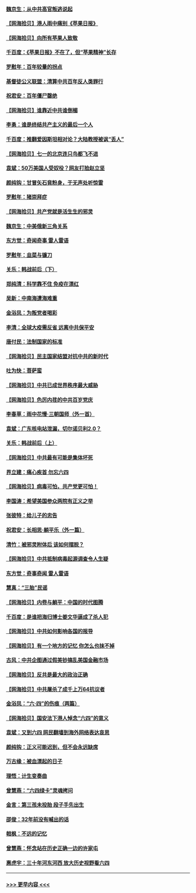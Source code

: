 #### [魏京生：从中共高官叛逃说起](../pages/nsc993/n13048997.md?t=06270052) 
#### [【网海拾贝】港人雨中痛别《苹果日报》](../pages/nsc993/n13048941.md?t=06270052) 
#### [【网海拾贝】向所有苹果人致敬](../pages/nsc993/n13046795.md?t=06270052) 
#### [千百度：《苹果日报》不在了，但“苹果精神”长存](../pages/nsc993/n13046703.md?t=06270052) 
#### [罗慰年：百年较量的拐点](../pages/nsc993/n13046542.md?t=06270052) 
#### [基督徒公义联盟：清算中共百年反人类罪行](../pages/nsc993/n13046499.md?t=06270052) 
#### [祝君安：百年僵尸罄绝](../pages/nsc993/n13045595.md?t=06270052) 
#### [【网海拾贝】谁靠近中共谁倒楣](../pages/nsc993/n13044667.md?t=06270052) 
#### [李勇：谁是终结共产主义的最后一个人](../pages/nsc993/n13044397.md?t=06270052) 
#### [千百度：推翻爱因斯坦相对论？大陆教授被讽“丢人”](../pages/nsc993/n13043908.md?t=06270052) 
#### [【网海拾贝】七一的北京连只鸟都飞不进](../pages/nsc993/n13041377.md?t=06270052) 
#### [袁斌：50万美国人受奴役？网友打脸赵立坚](../pages/nsc993/n13041330.md?t=06270052) 
#### [颜纯钩：甘冒矢石竟粉身，于无声处听惊雷](../pages/nsc993/n13041140.md?t=06270052) 
#### [罗慰年：猪崇拜症](../pages/nsc993/n13041071.md?t=06270052) 
#### [【网海拾贝】共产党就是活生生的邪灵](../pages/nsc993/n13036627.md?t=06270052) 
#### [魏京生：中美俄新三角关系](../pages/nsc993/n13035986.md?t=06270052) 
#### [东方觉：奇闻奇事 雷人雷语](../pages/nsc993/n13035878.md?t=06270052) 
#### [罗慰年：韭菜与镰刀](../pages/nsc993/n13034374.md?t=06270052) 
#### [关乐：韩战前后（下）](../pages/nsc993/n13034113.md?t=06270052) 
#### [郑纯清：科学靠不住 免疫在漂红](../pages/nsc993/n13034093.md?t=06270052) 
#### [吴新：中南海遭海难重](../pages/nsc993/n13034084.md?t=06270052) 
#### [金浴凤：为叛党者喝彩](../pages/nsc993/n13034058.md?t=06270052) 
#### [李清：全球大疫需反省 远离中共保平安](../pages/nsc993/n13033784.md?t=06270052) 
#### [唐付民：法制国家的标准](../pages/nsc993/n13032944.md?t=06270052) 
#### [【网海拾贝】民主国家结盟对抗中共的新时代](../pages/nsc993/n13031717.md?t=06270052) 
#### [吐为快：菩萨蛮](../pages/nsc993/n13030033.md?t=06270052) 
#### [【网海拾贝】中共已成世界秩序最大威胁](../pages/nsc993/n13028138.md?t=06270052) 
#### [【网海拾贝】色厉内荏的中共百岁党庆](../pages/nsc993/n13025582.md?t=06270052) 
#### [李春草：雨中花慢‧三朝国师（外一首）](../pages/nsc993/n13025567.md?t=06270052) 
#### [袁斌：广东核电站泄漏，切尔诺贝利2.0？](../pages/nsc993/n13025475.md?t=06270052) 
#### [关乐：韩战前后（上）](../pages/nsc993/n13025387.md?t=06270052) 
#### [【网海拾贝】中共最有可能是集体坏死](../pages/nsc993/n13023101.md?t=06270052) 
#### [界立建：痛心疾首 勿忘六四](../pages/nsc993/n13022339.md?t=06270052) 
#### [【网海拾贝】病毒可怕，共产党更可怕！](../pages/nsc993/n13020728.md?t=06270052) 
#### [李国涛：希望美国参众两院有正义之举](../pages/nsc993/n13020674.md?t=06270052) 
#### [张彼特：给儿子的忠告](../pages/nsc993/n13018934.md?t=06270052) 
#### [祝君安：长相思‧躺平乐（外一篇）](../pages/nsc993/n13018923.md?t=06270052) 
#### [清竹：被邪灵附体后 该如何摆脱？](../pages/nsc993/n13018877.md?t=06270052) 
#### [【网海拾贝】中共抵制病毒起源调查令人生疑](../pages/nsc993/n13017785.md?t=06270052) 
#### [东方觉：奇事奇闻 雷人雷语](../pages/nsc993/n13017577.md?t=06270052) 
#### [慧真：“三胎”民谣](../pages/nsc993/n13017394.md?t=06270052) 
#### [【网海拾贝】内卷与躺平：中国的时代图腾](../pages/nsc993/n13016128.md?t=06270052) 
#### [千百度：是谁把海归博士姜文华逼成了杀人犯](../pages/nsc993/n13015218.md?t=06270052) 
#### [【网海拾贝】中共如何影响各国的报导](../pages/nsc993/n13012599.md?t=06270052) 
#### [【网海拾贝】有一个地方的记忆 你怎么也抹不掉](../pages/nsc993/n13009802.md?t=06270052) 
#### [古风：中共企图通过假美钞搞乱美国金融市场](../pages/nsc993/n13009626.md?t=06270052) 
#### [【网海拾贝】反共是最大的政治正确](../pages/nsc993/n13007051.md?t=06270052) 
#### [【网海拾贝】中共屠杀了成千上万64抗议者](../pages/nsc993/n13002713.md?t=06270052) 
#### [金浴凤：“六·四”的伤痕（两篇）](../pages/nsc993/n13001719.md?t=06270052) 
#### [【网海拾贝】国安法下港人悼念“六四”的意义](../pages/nsc993/n13001039.md?t=06270052) 
#### [袁斌：又到六四 网民翻墙到海外网络表达哀思](../pages/nsc993/n13000995.md?t=06270052) 
#### [颜纯钩：正义可能迟到，但不会永远缺席](../pages/nsc993/n13000920.md?t=06270052) 
#### [万古缘：被血漂起的日子](../pages/nsc993/n13000914.md?t=06270052) 
#### [理悟：计生变奏曲](../pages/nsc993/n13000414.md?t=06270052) 
#### [曾慧燕：“六四绿卡”灵魂拷问](../pages/nsc993/n13000277.md?t=06270052) 
#### [金言：第三孩未投胎 段子手先出生](../pages/nsc993/n13000215.md?t=06270052) 
#### [邵俊：32年前没有喊出的话](../pages/nsc993/n13000181.md?t=06270052) 
#### [戟枫：不远的记忆](../pages/nsc993/n13000121.md?t=06270052) 
#### [曾慧燕：怀念站在历史正确一边的许家屯](../pages/nsc993/n13000073.md?t=06270052) 
#### [惠虎宇：三十年河东河西 放大历史视野看六四](../pages/nsc993/n13000018.md?t=06270052) 

----
#### [ >>> 更早内容 <<< ](../indexes/nsc993-earlier.md)
